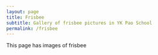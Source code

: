 ```yaml
---
layout: page
title: Frisbee
subtitle: Gallery of frisbee pictures in YK Pao School
permalink: /frisbee
---
```


This page has images of frisbee
